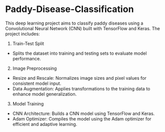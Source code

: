 # Paddy-Disease-Classification
This deep learning project aims to classify paddy diseases using a Convolutional Neural Network (CNN) built with TensorFlow and Keras. The project includes:

1. Train-Test Split
* Splits the dataset into training and testing sets to evaluate model performance.

2. Image Preprocessing
* Resize and Rescale: Normalizes image sizes and pixel values for consistent model input.
* Data Augmentation: Applies transformations to the training data to enhance model generalization.

3. Model Training
* CNN Architecture: Builds a CNN model using TensorFlow and Keras.
* Adam Optimizer: Compiles the model using the Adam optimizer for efficient and adaptive learning.
